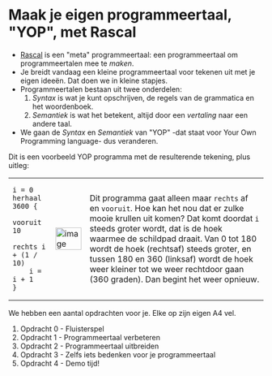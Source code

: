 # Maak je eigen programmeertaal, "YOP", met Rascal

* [Rascal](https://www.rascal-mpl.org) is een "meta" programmeertaal: een programmeertaal om programmeertalen mee te *maken*.
* Je breidt vandaag een kleine programmeertaal voor tekenen uit met je eigen ideeën. Dat doen we in kleine stapjes.
* Programmeertalen bestaan uit twee onderdelen:
   1. *Syntax* is wat je kunt opschrijven, de regels van de grammatica en het woordenboek. 
   2. *Semantiek* is wat het betekent, altijd door een *vertaling* naar een andere taal.
* We gaan de *Syntax* en *Semantiek* van "YOP" -dat staat voor Your Own Programming language- dus veranderen.

Dit is een voorbeeld YOP programma met de resulterende tekening, plus uitleg:

<table>
<tr> <td>
   
```
i = 0
herhaal 3600 { 
    vooruit 10 
    rechts i + (1 / 10)
    i = i + 1
}
```
</td><td>

<img width="100%" alt="image" src="https://user-images.githubusercontent.com/1990295/220869648-48068480-4d67-47fe-bc9a-2b4d927cd8b3.png"></td>
<td>
   
Dit programma gaat alleen maar `rechts` af en `vooruit`. Hoe kan het nou dat er zulke mooie krullen uit komen? Dat komt doordat `i` steeds groter wordt, dat is de hoek 
waarmee de schildpad draait. Van 0 tot 180 wordt de hoek (rechtsaf) steeds groter, en tussen 180 en 360 (linksaf) wordt de hoek weer kleiner tot we weer rechtdoor gaan (360 graden). Dan begint het weer opnieuw.
   
</td>
</tr>
</table>

We hebben een aantal opdrachten voor je. Elke op zijn eigen A4 vel.

1. Opdracht 0 - Fluisterspel
2. Opdracht 1 - Programmeertaal verbeteren
3. Opdracht 2 - Programmeertaal uitbreiden
4. Opdracht 3 - Zelfs iets bedenken voor je programmeertaal
5. Opdracht 4 - Demo tijd!

